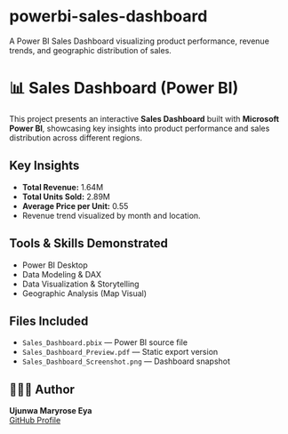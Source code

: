 # powerbi-sales-dashboard
A Power BI Sales Dashboard visualizing product performance, revenue trends, and geographic distribution of sales.
# 📊 Sales Dashboard (Power BI)

This project presents an interactive **Sales Dashboard** built with **Microsoft Power BI**, showcasing key insights into product performance and sales distribution across different regions.

## Key Insights
- **Total Revenue:** 1.64M  
- **Total Units Sold:** 2.89M  
- **Average Price per Unit:** 0.55  
- Revenue trend visualized by month and location.

##  Tools & Skills Demonstrated
- Power BI Desktop  
- Data Modeling & DAX  
- Data Visualization & Storytelling  
- Geographic Analysis (Map Visual)

##  Files Included
- `Sales_Dashboard.pbix` — Power BI source file  
- `Sales_Dashboard_Preview.pdf` — Static export version  
- `Sales_Dashboard_Screenshot.png` — Dashboard snapshot  

## 👩🏽‍💻 Author
**Ujunwa Maryrose Eya**  
[GitHub Profile](https://github.com/maryrose-spec)
